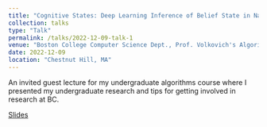 ```yaml
---
title: "Cognitive States: Deep Learning Inference of Belief State in Natural Language (Course Guest Lecture)"
collection: talks
type: "Talk"
permalink: /talks/2022-12-09-talk-1
venue: "Boston College Computer Science Dept., Prof. Volkovich's Algorithms Course"
date: 2022-12-09
location: "Chestnut Hill, MA"
---
```


An invited guest lecture for my undergraduate algorithms course where I presented my undergraduate research and tips for getting involved in research at BC.

[Slides](https://t-oz.github.io/files/volkovich_2023_talk.pdf)
